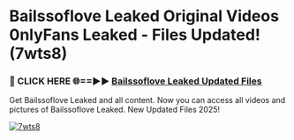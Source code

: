 # Bailssoflove Leaked Original Videos 0nlyFans Leaked - Files Updated! (7wts8)

<h3>🔴 CLICK HERE 🌐==►► <a href="https://tinyurl.com/3hn5wdd3" rel="nofollow">Bailssoflove Leaked Updated Files</a></h3>

Get Bailssoflove Leaked and all content. Now you can access all videos and pictures of Bailssoflove Leaked. New Updated Files 2025!

[![7wts8](https://i.imgur.com/4HnBqBT.gif)](https://tinyurl.com/3hn5wdd3)
